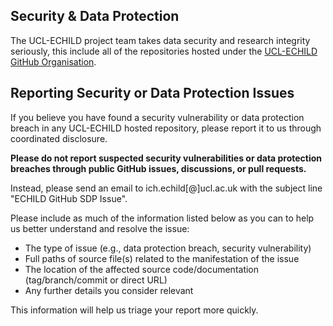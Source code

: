 ## Security & Data Protection

The UCL-ECHILD project team takes data security and research integrity seriously, this include all of the repositories hosted under the [UCL-ECHILD GitHub Organisation](https://github.com/UCL-ECHILD).

## Reporting Security or Data Protection Issues 

If you believe you have found a security vulnerability or data protection breach in any UCL-ECHILD hosted repository, please report it to us through coordinated disclosure.

**Please do not report suspected security vulnerabilities or data protection breaches through public GitHub issues, discussions, or pull requests.**

Instead, please send an email to ich.echild[@]ucl.ac.uk with the subject line "ECHILD GitHub SDP Issue".

Please include as much of the information listed below as you can to help us better understand and resolve the issue:

  * The type of issue (e.g., data protection breach, security vulnerability)
  * Full paths of source file(s) related to the manifestation of the issue
  * The location of the affected source code/documentation (tag/branch/commit or direct URL)
  * Any further details you consider relevant

This information will help us triage your report more quickly.
